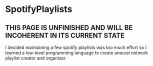 # SpotifyPlaylists

## THIS PAGE IS UNFINISHED AND WILL BE INCOHERENT IN ITS CURRENT STATE

I decided maintaining a few spotify playlists was too much effort so I learned a low-level programming language to create aneural network playlist creator and organizer.
